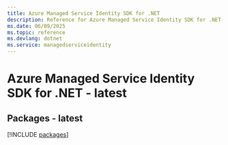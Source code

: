 ```yaml
---
title: Azure Managed Service Identity SDK for .NET
description: Reference for Azure Managed Service Identity SDK for .NET
ms.date: 06/09/2025
ms.topic: reference
ms.devlang: dotnet
ms.service: managedserviceidentity
---
```

# Azure Managed Service Identity SDK for .NET - latest
## Packages - latest
[!INCLUDE [packages](managed-service-identity-index.md)]
